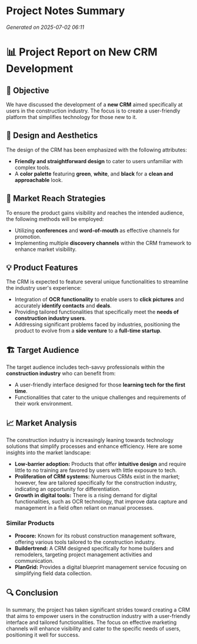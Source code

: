 # Project Notes Summary

*Generated on 2025-07-02 06:11*

# 📊 **Project Report on New CRM Development**

## 🎯 **Objective**
We have discussed the development of a **new CRM** aimed specifically at users in the construction industry. The focus is to create a user-friendly platform that simplifies technology for those new to it.

## 🎨 **Design and Aesthetics**
The design of the CRM has been emphasized with the following attributes:

- **Friendly and straightforward design** to cater to users unfamiliar with complex tools.
- A **color palette** featuring **green**, **white**, and **black** for a **clean and approachable** look.

## 🚀 **Market Reach Strategies**
To ensure the product gains visibility and reaches the intended audience, the following methods will be employed:

- Utilizing **conferences** and **word-of-mouth** as effective channels for promotion.
- Implementing multiple **discovery channels** within the CRM framework to enhance market visibility.

## 💡 **Product Features**
The CRM is expected to feature several unique functionalities to streamline the industry user's experience:

- Integration of **OCR functionality** to enable users to **click pictures** and accurately **identify contacts** and **deals**.
- Providing tailored functionalities that specifically meet the **needs of construction industry users**.
- Addressing significant problems faced by industries, positioning the product to evolve from a **side venture** to a **full-time startup**.

## 🏗️ **Target Audience**
The target audience includes tech-savvy professionals within the **construction industry** who can benefit from:

- A user-friendly interface designed for those **learning tech for the first time**.
- Functionalities that cater to the unique challenges and requirements of their work environment.

## 📈 **Market Analysis**
The construction industry is increasingly leaning towards technology solutions that simplify processes and enhance efficiency. Here are some insights into the market landscape:

- **Low-barrier adoption:** Products that offer **intuitive design** and require little to no training are favored by users with little exposure to tech.
- **Proliferation of CRM systems:** Numerous CRMs exist in the market; however, few are tailored specifically for the construction industry, indicating an opportunity for differentiation.
- **Growth in digital tools:** There is a rising demand for digital functionalities, such as OCR technology, that improve data capture and management in a field often reliant on manual processes.

### **Similar Products**
- **Procore:** Known for its robust construction management software, offering various tools tailored to the construction industry.
- **Buildertrend:** A CRM designed specifically for home builders and remodelers, targeting project management activities and communication.
- **PlanGrid:** Provides a digital blueprint management service focusing on simplifying field data collection.

## 🔍 **Conclusion**
In summary, the project has taken significant strides toward creating a CRM that aims to empower users in the construction industry with a user-friendly interface and tailored functionalities. The focus on effective marketing channels will enhance visibility and cater to the specific needs of users, positioning it well for success.
